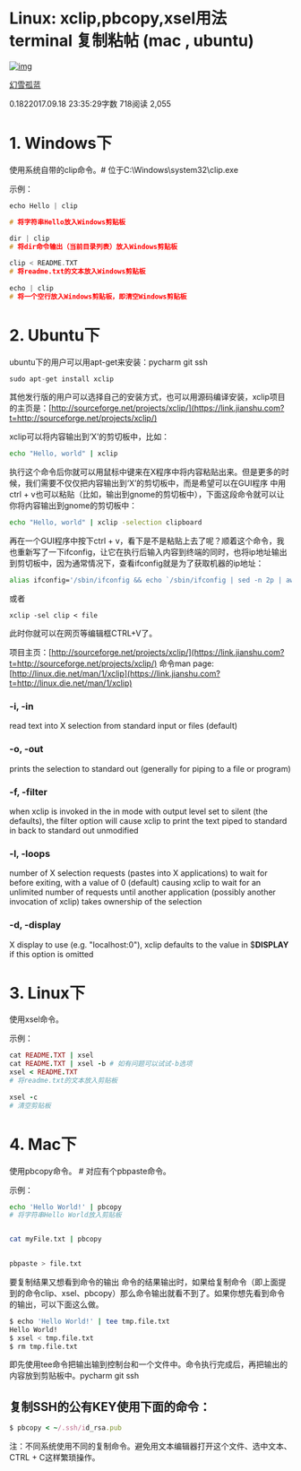 # Linux: xclip,pbcopy,xsel用法 terminal 复制粘帖 (mac , ubuntu)

[![img](https://upload.jianshu.io/users/upload_avatars/4293760/161a067ae23c?imageMogr2/auto-orient/strip|imageView2/1/w/96/h/96)](https://www.jianshu.com/u/945f0956c74e)

[幻雪孤蓝](https://www.jianshu.com/u/945f0956c74e)

0.1822017.09.18 23:35:29字数 718阅读 2,055

# 1. Windows下

使用系统自带的clip命令。# 位于C:\Windows\system32\clip.exe

示例：

```c
echo Hello | clip  

# 将字符串Hello放入Windows剪贴板  

dir | clip  
# 将dir命令输出（当前目录列表）放入Windows剪贴板  
   
clip < README.TXT    
# 将readme.txt的文本放入Windows剪贴板  
   
echo | clip  
# 将一个空行放入Windows剪贴板，即清空Windows剪贴板  
```

# 2. Ubuntu下

ubuntu下的用户可以用apt-get来安装：pycharm git ssh

```csharp
sudo apt-get install xclip  
```

其他发行版的用户可以选择自己的安装方式，也可以用源码编译安装，xclip项目的主页是：[http://sourceforge.net/projects/xclip/](https://link.jianshu.com?t=http://sourceforge.net/projects/xclip/)

xclip可以将内容输出到‘X’的剪切板中，比如：

```bash
echo "Hello, world" | xclip  
```

执行这个命令后你就可以用鼠标中键来在X程序中将内容粘贴出来。但是更多的时候，我们需要不仅仅把内容输出到‘X’的剪切板中，而是希望可以在GUI程序 中用ctrl + v也可以粘贴（比如，输出到gnome的剪切板中），下面这段命令就可以让你将内容输出到gnome的剪切板中：

```bash
echo "Hello, world" | xclip -selection clipboard  
```

再在一个GUI程序中按下ctrl + v，看下是不是粘贴上去了呢？顺着这个命令，我也重新写了一下ifconfig，让它在执行后输入内容到终端的同时，也将ip地址输出到剪切板中，因为通常情况下，查看ifconfig就是为了获取机器的ip地址：

```bash
alias ifconfig='/sbin/ifconfig && echo `/sbin/ifconfig | sed -n 2p | awk "{ print \\$2 }" | grep -o "[0-9]\{1,3\}\.[0-9]\{1,3\}\.[0-9]\{1,3\}\.[0-9]\{1,3\}"` | xclip -selection clipboard'  
```

或者

```undefined
xclip -sel clip < file   
```

此时你就可以在网页等编辑框CTRL+V了。

项目主页：[http://sourceforge.net/projects/xclip/](https://link.jianshu.com?t=http://sourceforge.net/projects/xclip/)
 命令man page: [http://linux.die.net/man/1/xclip](https://link.jianshu.com?t=http://linux.die.net/man/1/xclip)

### **-i**, **-in**

read text into X selection from standard input or files (default)

### **-o**, **-out**

prints the selection to standard out (generally for piping to a file or program)

### **-f**, **-filter**

when xclip is invoked in the in mode with output level set to silent  (the defaults), the filter option will cause xclip to print the text  piped to standard in back to standard out unmodified

### **-l**, **-loops**

number of X selection requests (pastes into X applications) to wait  for before exiting, with a value of 0 (default) causing xclip to wait  for an unlimited number of requests until another application (possibly  another invocation of xclip) takes ownership of the selection

### **-d**, **-display**

X display to use (e.g. "localhost:0"), xclip defaults to the value in $**DISPLAY** if this option is omitted

# 3. Linux下

使用xsel命令。

示例：

```ruby
cat README.TXT | xsel  
cat README.TXT | xsel -b # 如有问题可以试试-b选项  
xsel < README.TXT  
# 将readme.txt的文本放入剪贴板  
   
xsel -c  
# 清空剪贴板  
```

# 4. Mac下

使用pbcopy命令。 # 对应有个pbpaste命令。

示例：

```bash
echo 'Hello World!' | pbcopy  
# 将字符串Hello World放入剪贴板  


cat myFile.txt | pbcopy  
 

pbpaste > file.txt  
```

要复制结果又想看到命令的输出
 命令的结果输出时，如果给复制命令（即上面提到的命令clip、xsel、pbcopy）那么命令输出就看不到了。如果你想先看到命令的输出，可以下面这么做。

```bash
$ echo 'Hello World!' | tee tmp.file.txt  
Hello World!  
$ xsel < tmp.file.txt  
$ rm tmp.file.txt  
```

即先使用tee命令把输出输到控制台和一个文件中。命令执行完成后，再把输出的内容放到剪贴板中。pycharm git ssh

## 复制SSH的公有KEY使用下面的命令：

```ruby
$ pbcopy < ~/.ssh/id_rsa.pub  
```

注：不同系统使用不同的复制命令。避免用文本编辑器打开这个文件、选中文本、CTRL + C这样繁琐操作。